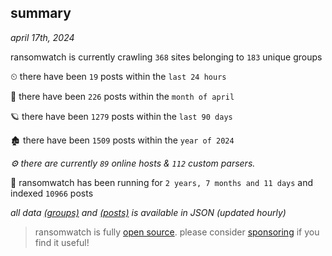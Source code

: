
## summary
_april 17th, 2024_

ransomwatch is currently crawling `368` sites belonging to `183` unique groups

⏲ there have been `19` posts within the `last 24 hours`

🦈 there have been `226` posts within the `month of april`

🪐 there have been `1279` posts within the `last 90 days`

🏚 there have been `1509` posts within the `year of 2024`

_⚙️ there are currently `89` online hosts & `112` custom parsers._

🦕 ransomwatch has been running for `2 years, 7 months and 11 days` and indexed `10966` posts

_all data  [(groups)](http://ransomwhat.telemetry.ltd/groups) and [(posts)](http://ransomwhat.telemetry.ltd/posts) is available in JSON (updated hourly)_

> ransomwatch is fully [open source](https://github.com/joshhighet/ransomwatch#ransomwatch--). please consider [sponsoring](https://github.com/sponsors/joshhighet) if you find it useful!
